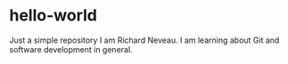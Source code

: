 # hello-world
Just a simple repository
I am Richard Neveau.  I am learning about Git and software development in general.
